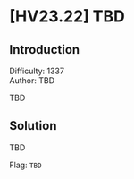 # [HV23.22] TBD

## Introduction

Difficulty: 1337<br>
Author: TBD

TBD

## Solution

TBD

Flag: `TBD`
